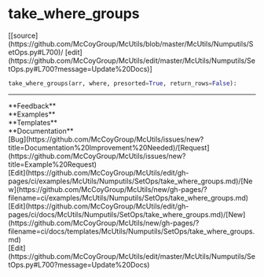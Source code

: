 # <a id="McUtils.Numputils.SetOps.take_where_groups">take_where_groups</a>
<div class="docs-source-link" markdown="1">
[[source](https://github.com/McCoyGroup/McUtils/blob/master/McUtils/Numputils/SetOps.py#L700)/
[edit](https://github.com/McCoyGroup/McUtils/edit/master/McUtils/Numputils/SetOps.py#L700?message=Update%20Docs)]
</div>

```python
take_where_groups(arr, where, presorted=True, return_rows=False): 
```













---


<div markdown="1" class="text-secondary">
<div class="container">
  <div class="row">
   <div class="col" markdown="1">
**Feedback**   
</div>
   <div class="col" markdown="1">
**Examples**   
</div>
   <div class="col" markdown="1">
**Templates**   
</div>
   <div class="col" markdown="1">
**Documentation**   
</div>
   <div class="col" markdown="1">
   
</div>
   <div class="col" markdown="1">
   
</div>
   <div class="col" markdown="1">
   
</div>
</div>
  <div class="row">
   <div class="col" markdown="1">
[Bug](https://github.com/McCoyGroup/McUtils/issues/new?title=Documentation%20Improvement%20Needed)/[Request](https://github.com/McCoyGroup/McUtils/issues/new?title=Example%20Request)   
</div>
   <div class="col" markdown="1">
[Edit](https://github.com/McCoyGroup/McUtils/edit/gh-pages/ci/examples/McUtils/Numputils/SetOps/take_where_groups.md)/[New](https://github.com/McCoyGroup/McUtils/new/gh-pages/?filename=ci/examples/McUtils/Numputils/SetOps/take_where_groups.md)   
</div>
   <div class="col" markdown="1">
[Edit](https://github.com/McCoyGroup/McUtils/edit/gh-pages/ci/docs/McUtils/Numputils/SetOps/take_where_groups.md)/[New](https://github.com/McCoyGroup/McUtils/new/gh-pages/?filename=ci/docs/templates/McUtils/Numputils/SetOps/take_where_groups.md)   
</div>
   <div class="col" markdown="1">
[Edit](https://github.com/McCoyGroup/McUtils/edit/master/McUtils/Numputils/SetOps.py#L700?message=Update%20Docs)   
</div>
   <div class="col" markdown="1">
   
</div>
   <div class="col" markdown="1">
   
</div>
   <div class="col" markdown="1">
   
</div>
</div>
</div>
</div>